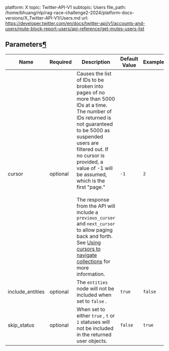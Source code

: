 platform: X
topic: Twitter-API-V1
subtopic: Users
file_path: /home/bhuang/nlp/rag-race-challenge2-2024/platform-docs-versions/X_Twitter-API-V1/Users.md
url: https://developer.twitter.com/en/docs/twitter-api/v1/accounts-and-users/mute-block-report-users/api-reference/get-mutes-users-list

## Parameters[¶](#parameters "Permalink to this headline")

| Name | Required | Description | Default Value | Example |
| --- | --- | --- | --- | --- |
| cursor | optional | Causes the list of IDs to be broken into pages of no more than 5000 IDs at a time. The number of IDs returned is not guaranteed to be 5000 as suspended users are filtered out. If no cursor is provided, a value of -1 will be assumed, which is the first "page."<br><br>The response from the API will include a `previous_cursor` and `next_cursor` to allow paging back and forth. See [Using cursors to navigate collections](https://developer.twitter.com/en/docs/basics/cursoring) for more information. | `-1` | `2` |
| include\_entities | optional | The `entities` node will not be included when set to `false` . | `true` | `false` |
| skip\_status | optional | When set to either `true` , `t` or `1` statuses will not be included in the returned user objects. | `false` | `true` |